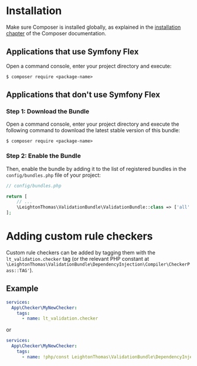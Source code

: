 # Installation

Make sure Composer is installed globally, as explained in the
[installation chapter](https://getcomposer.org/doc/00-intro.md)
of the Composer documentation.

## Applications that use Symfony Flex

Open a command console, enter your project directory and execute:

```console
$ composer require <package-name>
```

## Applications that don't use Symfony Flex

### Step 1: Download the Bundle

Open a command console, enter your project directory and execute the
following command to download the latest stable version of this bundle:

```console
$ composer require <package-name>
```

### Step 2: Enable the Bundle

Then, enable the bundle by adding it to the list of registered bundles
in the `config/bundles.php` file of your project:

```php
// config/bundles.php

return [
    // ...
    \LeightonThomas\ValidationBundle\ValidationBundle::class => ['all' => true],
];
```

# Adding custom rule checkers
Custom rule checkers can be added by tagging them with the `lt_validation.checker` tag (or the relevant PHP constant at `\LeightonThomas\ValidationBundle\DependencyInjection\Compiler\CheckerPass::TAG'`).

## Example
```yaml
services:
  App\Checker\MyNewChecker:
    tags:
      - name: lt_validation.checker
```

or

```yaml
services:
  App\Checker\MyNewChecker:
    tags:
      - name: !php/const LeightonThomas\ValidationBundle\DependencyInjection\Compiler\CheckerPass::TAG
```
